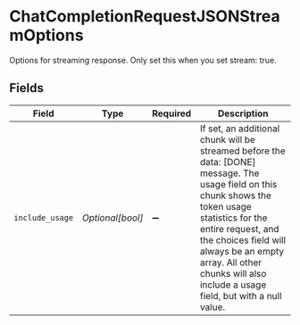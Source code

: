 # ChatCompletionRequestJSONStreamOptions

Options for streaming response. Only set this when you set stream: true.


## Fields

| Field                                                                                                                                                                                                                                                                                              | Type                                                                                                                                                                                                                                                                                               | Required                                                                                                                                                                                                                                                                                           | Description                                                                                                                                                                                                                                                                                        |
| -------------------------------------------------------------------------------------------------------------------------------------------------------------------------------------------------------------------------------------------------------------------------------------------------- | -------------------------------------------------------------------------------------------------------------------------------------------------------------------------------------------------------------------------------------------------------------------------------------------------- | -------------------------------------------------------------------------------------------------------------------------------------------------------------------------------------------------------------------------------------------------------------------------------------------------- | -------------------------------------------------------------------------------------------------------------------------------------------------------------------------------------------------------------------------------------------------------------------------------------------------- |
| `include_usage`                                                                                                                                                                                                                                                                                    | *Optional[bool]*                                                                                                                                                                                                                                                                                   | :heavy_minus_sign:                                                                                                                                                                                                                                                                                 | If set, an additional chunk will be streamed before the data: [DONE] message. The usage field on this chunk shows the token usage statistics for the entire request, and the choices field will always be an empty array. All other chunks will also include a usage field, but with a null value. |